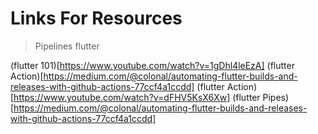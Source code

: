 # Links For Resources 

> Pipelines flutter 

(flutter 101)[https://www.youtube.com/watch?v=1gDhl4leEzA]
(flutter Action)[https://medium.com/@colonal/automating-flutter-builds-and-releases-with-github-actions-77ccf4a1ccdd]
(flutter Action)[https://www.youtube.com/watch?v=dFHV5KsX6Xw]
(flutter Pipes)[https://medium.com/@colonal/automating-flutter-builds-and-releases-with-github-actions-77ccf4a1ccdd]
